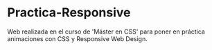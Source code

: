 # Practica-Responsive
Web realizada en el curso de 'Máster en CSS' para poner en práctica animaciones con CSS y Responsive Web Design.
